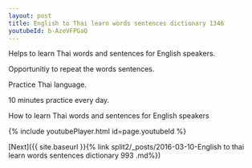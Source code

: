 ```yaml
---
layout: post
title: English to Thai learn words sentences dictionary 1346 
youtubeId: b-AzeVFPGaQ
---
```

 
 
Helps to learn Thai words and sentences for English speakers.

Opportunitiy to repeat the words sentences. 

Practice Thai language. 
 
10 minutes practice every day. 
 
How to learn Thai words and sentences for English speakers 
 
{% include youtubePlayer.html id=page.youtubeId %}
 
 
[Next]({{ site.baseurl }}{% link  split2/_posts/2016-03-10-English to thai learn words sentences dictionary 993 .md%})
 

